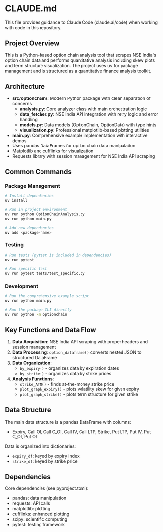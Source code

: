 # CLAUDE.md

This file provides guidance to Claude Code (claude.ai/code) when working with code in this repository.

## Project Overview

This is a Python-based option chain analysis tool that scrapes NSE India's option chain data and performs quantitative analysis including skew plots and term structure visualization. The project uses uv for package management and is structured as a quantitative finance analysis toolkit.

## Architecture

- **src/optionchain/**: Modern Python package with clean separation of concerns
  - **analysis.py**: Core analyzer class with main orchestration logic
  - **data_fetcher.py**: NSE India API integration with retry logic and error handling
  - **models.py**: Data models (OptionChain, OptionData) with type hints
  - **visualization.py**: Professional matplotlib-based plotting utilities
- **main.py**: Comprehensive example implementation with interactive demos
- Uses pandas DataFrames for option chain data manipulation
- Matplotlib and cufflinks for visualization
- Requests library with session management for NSE India API scraping

## Common Commands

### Package Management
```bash
# Install dependencies
uv install

# Run in project environment
uv run python OptionChainAnalysis.py
uv run python main.py

# Add new dependencies
uv add <package-name>
```

### Testing
```bash
# Run tests (pytest is included in dependencies)
uv run pytest

# Run specific test
uv run pytest tests/test_specific.py
```

### Development
```bash
# Run the comprehensive example script
uv run python main.py

# Run the package CLI directly
uv run python -m optionchain
```

## Key Functions and Data Flow

1. **Data Acquisition**: NSE India API scraping with proper headers and session management
2. **Data Processing**: `option_dataframe()` converts nested JSON to structured DataFrame
3. **Data Organization**: 
   - `by_expiry()` - organizes data by expiration dates
   - `by_strike()` - organizes data by strike prices
4. **Analysis Functions**:
   - `strike_ATM()` - finds at-the-money strike price
   - `plot_graph_expiry()` - plots volatility skew for given expiry
   - `plot_graph_strike()` - plots term structure for given strike

## Data Structure

The main data structure is a pandas DataFrame with columns:
- Expiry, Call OI, Call C_OI, Call IV, Call LTP, Strike, Put LTP, Put IV, Put C_OI, Put OI

Data is organized into dictionaries:
- `expiry_df`: keyed by expiry index
- `strike_df`: keyed by strike price

## Dependencies

Core dependencies (see pyproject.toml):
- pandas: data manipulation
- requests: API calls
- matplotlib: plotting
- cufflinks: enhanced plotting
- scipy: scientific computing
- pytest: testing framework